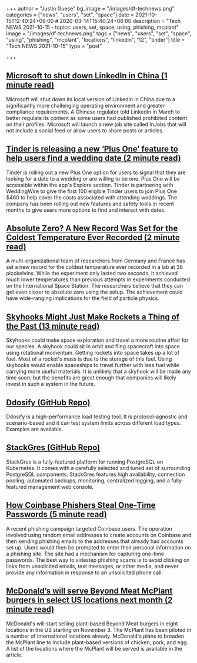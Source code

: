 +++
author = "Justin Guese"
bg_image = "/images/df-technews.png"
categories = ["news", "users", "set", "space"]
date = 2021-10-15T12:40:24+06:00 # 2020-03-14T15:40:24+06:00
description = "Tech NEWS 2021-10-15 - topics: users, set, space, using, phishing, mcplant"
image = "/images/df-technews.png"
tags = ["news", "users", "set", "space", "using", "phishing", "mcplant", "locations", "linkedin", "(2", "tinder"]
title = "Tech NEWS 2021-10-15"
type = "post"

+++

## [Microsoft to shut down LinkedIn in China (1 minute read)](https://www.cnbc.com/2021/10/14/microsoft-to-shut-down-linkedin-in-china.html)

Microsoft will shut down its local version of LinkedIn in China due to a significantly more challenging operating environment and greater compliance requirements. A Chinese regulator told LinkedIn in March to better regulate its content as some users had published prohibited content on their profiles. Microsoft will launch a new job site called InJobs that will not include a social feed or allow users to share posts or articles.

## [Tinder is releasing a new ‘Plus One’ feature to help users find a wedding date (2 minute read)](https://techcrunch.com/2021/10/14/tinder-is-releasing-a-new-plus-one-feature-to-help-users-find-a-wedding-date/)

Tinder is rolling out a new Plus One option for users to signal that they are looking for a date to a wedding or are willing to be one. Plus One will be accessible within the app's Explore section. Tinder is partnering with WeddingWire to give the first 100 eligible Tinder users to join Plus One $460 to help cover the costs associated with attending weddings. The company has been rolling out new features and safety tools in recent months to give users more options to find and interact with dates.

## [Absolute Zero? A New Record Was Set for the Coldest Temperature Ever Recorded (2 minute read)](https://interestingengineering.com/absolute-zero-a-new-record-was-set-for-the-coldest-temperature-ever-recorded)

A multi-organizational team of researchers from Germany and France has set a new record for the coldest temperature ever recorded in a lab at 38 picokelvins. While the experiment only lasted two seconds, it achieved much lower temperatures than previous attempts in experiments conducted on the International Space Station. The researchers believe that they can get even closer to absolute zero using the setup. The achievement could have wide-ranging implications for the field of particle physics.

## [Skyhooks Might Just Make Rockets a Thing of the Past (13 minute read)](https://interestingengineering.com/skyhooks-might-just-make-rockets-a-thing-of-the-past)

Skyhooks could make space exploration and travel a more routine affair for our species. A skyhook could sit in orbit and fling spacecraft into space using rotational momentum. Getting rockets into space takes up a lot of fuel. Most of a rocket's mass is due to the storage of this fuel. Using skyhooks would enable spaceships to travel further with less fuel while carrying more useful materials. It is unlikely that a skyhook will be made any time soon, but the benefits are great enough that companies will likely invest in such a system in the future.

## [Ddosify (GitHub Repo)](https://github.com/ddosify/ddosify)

Ddosify is a high-performance load testing tool. It is protocol-agnostic and scenario-based and it can test system limits across different load types. Examples are available.

## [StackGres (GitHub Repo)](https://github.com/ongres/stackgres/)

StackGres is a fully-featured platform for running PostgreSQL on Kubernetes. It comes with a carefully selected and tuned set of surrounding PostgreSQL components. StackGres features high availability, connection pooling, automated backups, monitoring, centralized logging, and a fully-featured management web console.

## [How Coinbase Phishers Steal One-Time Passwords (5 minute read)](https://krebsonsecurity.com/2021/10/how-coinbase-phishers-steal-one-time-passwords/)

A recent phishing campaign targeted Coinbase users. The operation involved using random email addresses to create accounts on Coinbase and then sending phishing emails to the addresses that already had accounts set up. Users would then be prompted to enter their personal information on a phishing site. The site had a mechanism for capturing one-time passwords. The best way to sidestep phishing scams is to avoid clicking on links from unsolicited emails, text messages, or other media, and never provide any information in response to an unsolicited phone call.

## [McDonald’s will serve Beyond Meat McPlant burgers in select US locations next month (2 minute read)](https://techcrunch.com/2021/10/14/mcdonalds-will-serve-beyond-meat-mcplant-burgers-in-select-us-locations-next-month/)

McDonald's will start selling plant-based Beyond Meat burgers in eight locations in the US starting on November 3. The McPlant has been piloted in a number of international locations already. McDonald's plans to broaden the McPlant line to include plant-based versions of chicken, pork, and egg. A list of the locations where the McPlant will be served is available in the article.

